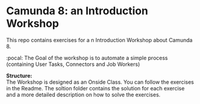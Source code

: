 # Camunda 8: an Introduction Workshop

This repo contains exercises for a n Introduction Workshop about Camunda 8. 

:pocal: The Goal of the workshop is to automate a simple process (containing User Tasks, Connectors and Job Workers)

**Structure:**  
The Workshop is designed as an Onside Class. You can follow the exercises in the Readme. 
The soltion folder contains the solution for each exercise and a more detailed description on how to solve the exercises. 
